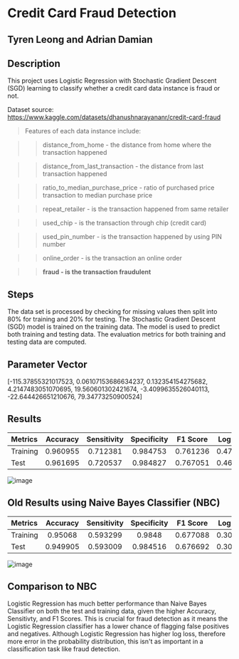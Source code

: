 # Credit Card Fraud Detection

## Tyren Leong and Adrian Damian 

## Description

This project uses Logistic Regression with Stochastic Gradient Descent (SGD) learning to classify whether a credit card data instance is fraud or not.

Dataset source: https://www.kaggle.com/datasets/dhanushnarayananr/credit-card-fraud

>Features of each data instance include:

>>distance_from_home - the distance from home where the transaction happened

>>distance_from_last_transaction - the distance from last transaction happened

>>ratio_to_median_purchase_price - ratio of purchased price transaction to median purchase price

>>repeat_retailer - is the transaction happened from same retailer

>>used_chip - is the transaction through chip (credit card)

>>used_pin_number - is the transaction happened by using PIN number

>>online_order - is the transaction an online order

>>**fraud - is the transaction fraudulent**


## Steps
The data set is processed by checking for missing values then split into 80% for training and 20% for testing.
The Stochastic Gradient Descent (SGD) model is trained on the training data.
The model is used to predict both training and testing data.
The evaluation metrics for both training and testing data are computed.

## Parameter Vector
[-115.37855321017523, 0.06107153686634237, 0.132354154275682, 4.2147483051070695, 19.560601302421674, -3.4099635526040113, -22.644426651210676, 79.34773250900524]


## Results

|   Metrics  | Accuracy | Sensitivity | Specificity | F1 Score | Log Loss |
| :--------- | :------: | :------: |:------: |:------: |:------: |
| Training   |   0.960955   | 0.712381 | 0.984753  | 0.761236 | 0.478306   |
| Test       |   0.961695    | 0.720537 | 0.984827  | 0.767051 | 0.463332   |

![image](https://github.com/user-attachments/assets/879b1acb-49d4-48aa-b12c-4f9ece02fe41)

## Old Results using Naive Bayes Classifier (NBC)

|   Metrics  | Accuracy | Sensitivity | Specificity | F1 Score | Log Loss |
| :--------- | :------: | :------: |:------: |:------: |:------: |
| Training   |   0.95068   | 0.593299 | 0.9848  | 0.677088 | 0.303561   |
| Test       |   0.949905    | 0.593009 | 0.984516  | 0.676692 | 0.307684   |

![image](https://github.com/user-attachments/assets/879b1acb-49d4-48aa-b12c-4f9ece02fe41)


## Comparison to NBC
Logistic Regression has much better performance than Naive Bayes Classifier on both the test and training data, given the higher Accuracy, Sensitivty, and F1 Scores. This is crucial for fraud detection as it means the Logistic Regression classifier has a lower chance of flagging false positives and negatives. Although Logistic Regression has higher log loss, therefore more error in the probability distribution, this isn't as important in a classification task like fraud detection.